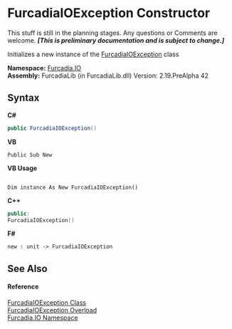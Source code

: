 # FurcadiaIOException Constructor 
This stuff is still in the planning stages. Any questions or Comments are welcome. _**\[This is preliminary documentation and is subject to change.\]**_

Initializes a new instance of the <a href="T_Furcadia_IO_FurcadiaIOException">FurcadiaIOException</a> class

**Namespace:**&nbsp;<a href="N_Furcadia_IO">Furcadia.IO</a><br />**Assembly:**&nbsp;FurcadiaLib (in FurcadiaLib.dll) Version: 2.19.PreAlpha 42

## Syntax

**C#**<br />
``` C#
public FurcadiaIOException()
```

**VB**<br />
``` VB
Public Sub New
```

**VB Usage**<br />
``` VB Usage

Dim instance As New FurcadiaIOException()
```

**C++**<br />
``` C++
public:
FurcadiaIOException()
```

**F#**<br />
``` F#
new : unit -> FurcadiaIOException
```


## See Also


#### Reference
<a href="T_Furcadia_IO_FurcadiaIOException">FurcadiaIOException Class</a><br /><a href="Overload_Furcadia_IO_FurcadiaIOException__ctor">FurcadiaIOException Overload</a><br /><a href="N_Furcadia_IO">Furcadia.IO Namespace</a><br />